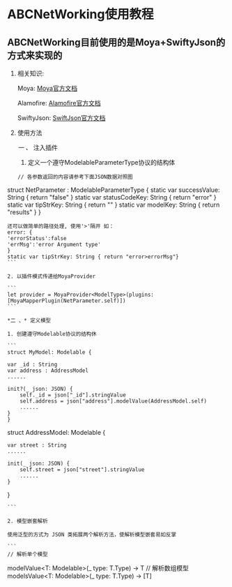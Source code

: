# ABCNetWorking使用教程

## ABCNetWorking目前使用的是Moya+SwiftyJson的方式来实现的

1. 相关知识:
 	
 	Moya: [Moya官方文档](https://github.com/Moya/Moya)
   
   Alamofire: [Alamofire官方文档](https://github.com/Alamofire/Alamofire)
 
   SwiftyJson: [SwiftJson官方文档](https://github.com/SwiftyJSON/SwiftyJSON)
   
   
2. 使用方法

	*一 、* 注入插件
	
	1. 定义一个遵守ModelableParameterType协议的结构体

	```
	// 各参数返回的内容请参考下面JSON数据对照图
struct NetParameter : ModelableParameterType {
    static var successValue: String { return "false" }
    static var statusCodeKey: String { return "error" }
    static var tipStrKey: String { return "" }
    static var modelKey: String { return "results" }
}

	还可以做简单的路径处理, 使用'>'隔开 如：
	error: {
    'errorStatus':false
    'errMsg':'error Argument type'
    }
    static var tipStrKey: String { return "error>errorMsg"}
	```
	
	2. 以插件模式传递给MoyaProvider

	```
	let provider = MoyaProvider<ModelType>(plugins: [MoyaMapperPlugin(NetParameter.self)])
	```
	
	*二 、* 定义模型
	
	1. 创建遵守Modelable协议的结构休

	```
	struct MyModel: Modelable {
    
    var _id : String
    var address : AddressModel
    ......
    
    init?(_ json: JSON) {
        self._id = json["_id"].stringValue
        self.address = json["address"].modelValue(AddressModel.self)
        ......
    }
	}
struct AddressModel: Modelable {
    
    var street : String
    ......
    
    init(_ json: JSON) {
        self.street = json["street"].stringValue
        ......
    }
}

	```
	
	2. 模型嵌套解析

	使用泛型的方式为 JSON 类拓展两个解析方法，使解析模型嵌套易如反掌
	
	```
	// 解析单个模型
modelValue<T: Modelable>(_ type: T.Type) -> T
// 解析数组模型
modelsValue<T: Modelable>(_ type: T.Type) -> [T]
```


	
	